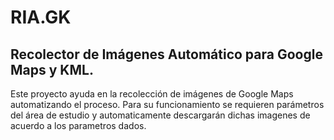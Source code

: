 # RIA.GK
## Recolector de Imágenes Automático para Google Maps y KML.

Este proyecto ayuda en la recolección de imágenes de Google Maps automatizando el proceso. Para su funcionamiento se requieren parámetros del área de estudio y automaticamente descargarán dichas imagenes de acuerdo a los parametros dados.
